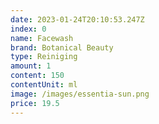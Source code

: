 ```yaml
---
date: 2023-01-24T20:10:53.247Z
index: 0
name: Facewash
brand: Botanical Beauty
type: Reiniging
amount: 1
content: 150
contentUnit: ml
image: /images/essentia-sun.png
price: 19.5
---
```

